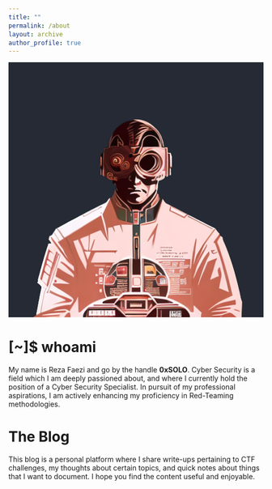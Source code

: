 ```yaml
---
title: ""
permalink: /about
layout: archive
author_profile: true
---
```


![image.png](/assets/images/main/avatar.png)

# [~]$ whoami
My name is Reza Faezi and go by the handle <b>0xSOLO</b>. Cyber Security is a field which I am deeply passioned about, and where I currently hold the position of a Cyber Security Specialist. In pursuit of my professional aspirations, I am actively enhancing my proficiency in Red-Teaming methodologies.

# The Blog
This blog is a personal platform where I share write-ups pertaining to CTF challenges, my thoughts about certain topics, and quick notes about things that I want to document. I hope you find the content useful and enjoyable.